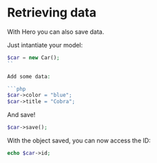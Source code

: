 # Retrieving data

With Hero you can also save data.

Just intantiate your model:

```php
$car = new Car();
``

Add some data:

```php
$car->color = "blue";
$car->title = "Cobra";
```

And save!

```php
$car->save();
```

With the object saved, you can now access the ID:

```php
echo $car->id;
```